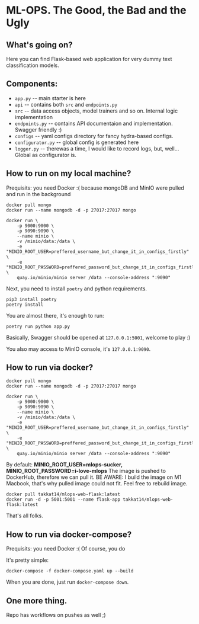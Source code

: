# ML-OPS. The Good, the Bad and the Ugly
## What's going on?
Here you can find Flask-based web application for very dummy text classification models.

## Components:
* `app.py` -- main starter is here
* `api` -- contains both `src` and `endpoints.py`
* `src` -- data access objects, model trainers and so on. Internal logic implementation
* `endpoints.py` -- contains API documentaion and implementation. Swagger friendly :)
* `configs` -- yaml configs directory for fancy hydra-based configs.
* `configurator.py` -- global config is generated here
* `logger.py` -- therewas a time, I would like to record logs, but, well... Global as configurator is.

## How to run on my local machine?
Prequisits: you need Docker :( because mongoDB and MinIO were pulled and run in the background
```
docker pull mongo
docker run --name mongodb -d -p 27017:27017 mongo
```
```
docker run \
    -p 9000:9000 \
    -p 9090:9090 \
    --name minio \
    -v /minio/data:/data \
    -e "MINIO_ROOT_USER=preffered_username_but_change_it_in_configs_firstly" \
    -e "MINIO_ROOT_PASSWORD=preffered_password_but_change_it_in_configs_firstly" \
    quay.io/minio/minio server /data --console-address ":9090"
```

Next, you need to install `poetry` and python requirements.
```
pip3 install poetry
poetry install
```
You are almost there, it's enough to run:
```
poetry run python app.py
```
Basically, Swagger should be opened at `127.0.0.1:5001`, welcome to play :)

You also may access to MinIO console, it's `127.0.0.1:9090`.

## How to run via docker?
```
docker pull mongo
docker run --name mongodb -d -p 27017:27017 mongo
```
```
docker run \
    -p 9000:9000 \
    -p 9090:9090 \
    --name minio \
    -v /minio/data:/data \
    -e "MINIO_ROOT_USER=preffered_username_but_change_it_in_configs_firstly" \
    -e "MINIO_ROOT_PASSWORD=preffered_password_but_change_it_in_configs_firstly" \
    quay.io/minio/minio server /data --console-address ":9090"
```
By default: **MINIO_ROOT_USER=mlops-sucker, MINIO_ROOT_PASSWORD=i-love-mlops**
The image is pushed to DockerHub, therefore we can pull it. BE AWARE: I build the image on M1 Macbook, that's why pulled image could not fit. Feel free to rebuild image.
```
docker pull takkat14/mlops-web-flask:latest
docker run -d -p 5001:5001 --name flask-app takkat14/mlops-web-flask:latest
```

That's all folks.


## How to run via docker-compose?
Prequisits: you need Docker :( Of course, you do

It's pretty simple:
```
docker-compose -f docker-compose.yaml up --build   
```
When you are done, just run `docker-compose down`.

## One more thing. 
Repo has workflows on pushes as well ;)
